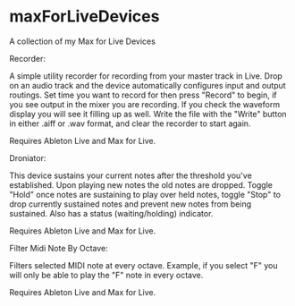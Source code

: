 # maxForLiveDevices
A collection of my Max for Live Devices

Recorder:

A simple utility recorder for recording from your master track in Live. Drop on an audio track and the device automatically configures input and output routings. Set time you want to record for then press "Record" to begin, if you see output in the mixer you are recording. If you check the waveform display you will see it filling up as well. Write the file with the "Write" button in either .aiff or .wav format, and clear the recorder to start again.

Requires Ableton Live and Max for Live.

Droniator:

This device sustains your current notes after the threshold you've established. Upon playing new notes the old notes are dropped. Toggle "Hold" once notes are sustaining to play over held notes, toggle "Stop" to drop currently sustained notes and prevent new notes from being sustained. Also has a status (waiting/holding) indicator.

Requires Ableton Live and Max for Live.

Filter Midi Note By Octave:

Filters selected MIDI note at every octave. Example, if you select "F" you will only be able to play the "F" note in every octave. 

Requires Ableton Live and Max for Live.
